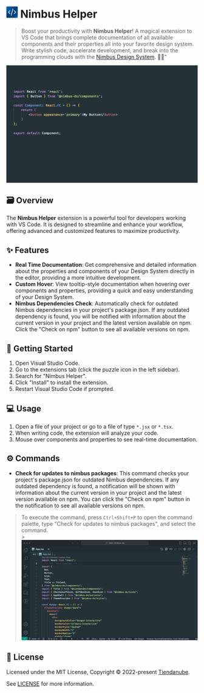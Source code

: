 # <img src="https://raw.githubusercontent.com/TiendaNube/nimbus-design-system/master/packages/helper/src/assets/nimbus-helper-logo.png" width="30" height="30"> Nimbus Helper

> Boost your productivity with **Nimbus Helper**! A magical extension to VS Code that brings complete documentation of all available components and their properties all into your favorite design system. Write stylish code, accelerate development, and break into the programming clouds with the [Nimbus Design System](https://nimbus.nuvemshop.com.br). 💨✨"

<img src="https://raw.githubusercontent.com/TiendaNube/nimbus-design-system/master/packages/helper/src/assets/nimbus-helper-demo.gif">

## 🗃️ Overview

The **Nimbus Helper** extension is a powerful tool for developers working with VS Code. It is designed to streamline and enhance your workflow, offering advanced and customized features to maximize productivity.

## ✨ Features

- **Real Time Documentation**: Get comprehensive and detailed information about the properties and components of your Design System directly in the editor, providing a more intuitive development.
- **Custom Hover**: View tooltip-style documentation when hovering over components and properties, providing a quick and easy understanding of your Design System.
- **Nimbus Dependencies Check**: Automatically check for outdated Nimbus dependencies in your project's package.json. If any outdated dependency is found, you will be notified with information about the current version in your project and the latest version available on npm. Click the "Check on npm" button to see all available versions on npm.

## 🚀 Getting Started

1. Open Visual Studio Code.
2. Go to the extensions tab (click the puzzle icon in the left sidebar).
3. Search for "Nimbus Helper".
4. Click "Install" to install the extension.
5. Restart Visual Studio Code if prompted.

## 💻 Usage

1. Open a file of your project or go to a file of type `*.jsx` or `*.tsx`.
2. When writing code, the extension will analyze your code.
3. Mouse over components and properties to see real-time documentation.

## ⚙️ Commands

- **Check for updates to nimbus packages**: This command checks your project's package.json for outdated Nimbus dependencies. If any outdated dependency is found, a notification will be shown with information about the current version in your project and the latest version available on npm. You can click the "Check on npm" button in the notification to see all available versions on npm.

> To execute the command, press `Ctrl+Shift+P` to open the command palette, type "Check for updates to nimbus packages", and select the command. <br/> > ![Nimbus Dependencies Check](https://raw.githubusercontent.com/TiendaNube/nimbus-design-system/master/packages/helper/src/assets/nimbus-command-check.gif)

## 📄 License

Licensed under the MIT License, Copyright © 2022-present [Tiendanube](https://www.nuvemshop.com.br).

See [LICENSE](./LICENSE) for more information.
